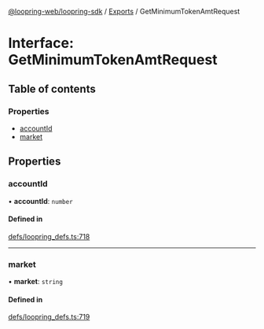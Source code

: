[@loopring-web/loopring-sdk](../README.md) / [Exports](../modules.md) / GetMinimumTokenAmtRequest

# Interface: GetMinimumTokenAmtRequest

## Table of contents

### Properties

- [accountId](GetMinimumTokenAmtRequest.md#accountid)
- [market](GetMinimumTokenAmtRequest.md#market)

## Properties

### accountId

• **accountId**: `number`

#### Defined in

[defs/loopring_defs.ts:718](https://github.com/Loopring/loopring_sdk/blob/a4b843d/src/defs/loopring_defs.ts#L718)

___

### market

• **market**: `string`

#### Defined in

[defs/loopring_defs.ts:719](https://github.com/Loopring/loopring_sdk/blob/a4b843d/src/defs/loopring_defs.ts#L719)
